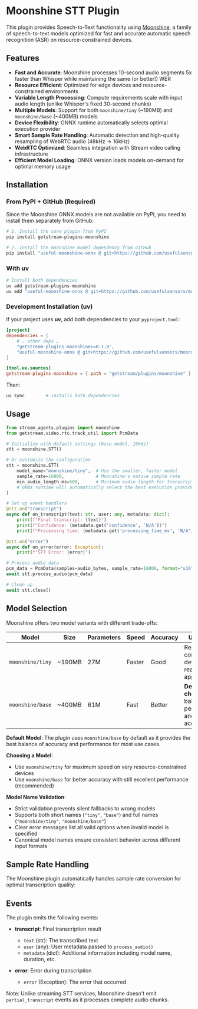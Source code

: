# Moonshine STT Plugin

This plugin provides Speech-to-Text functionality using [Moonshine](https://github.com/usefulsensors/moonshine), a family of speech-to-text models optimized for fast and accurate automatic speech recognition (ASR) on resource-constrained devices.

## Features

- **Fast and Accurate**: Moonshine processes 10-second audio segments 5x faster than Whisper while maintaining the same (or better!) WER
- **Resource Efficient**: Optimized for edge devices and resource-constrained environments
- **Variable Length Processing**: Compute requirements scale with input audio length (unlike Whisper's fixed 30-second chunks)
- **Multiple Models**: Support for both `moonshine/tiny` (~190MB) and `moonshine/base` (~400MB) models
- **Device Flexibility**: ONNX runtime automatically selects optimal execution provider
- **Smart Sample Rate Handling**: Automatic detection and high-quality resampling of WebRTC audio (48kHz → 16kHz)
- **WebRTC Optimized**: Seamless integration with Stream video calling infrastructure
- **Efficient Model Loading**: ONNX version loads models on-demand for optimal memory usage

## Installation

### From PyPI + GitHub (Required)

Since the Moonshine ONNX models are not available on PyPI, you need to install them separately from GitHub:

```bash
# 1. Install the core plugin from PyPI
pip install getstream-plugins-moonshine

# 2. Install the moonshine model dependency from GitHub
pip install "useful-moonshine-onnx @ git+https://github.com/usefulsensors/moonshine.git#subdirectory=moonshine-onnx"
```

### With uv

```bash
# Install both dependencies
uv add getstream-plugins-moonshine
uv add "useful-moonshine-onnx @ git+https://github.com/usefulsensors/moonshine.git#subdirectory=moonshine-onnx"
```

### Development Installation (uv)

If your project uses **uv**, add both dependencies to your `pyproject.toml`:

```toml
[project]
dependencies = [
    # … other deps …
    "getstream-plugins-moonshine>=0.1.0",
    "useful-moonshine-onnx @ git+https://github.com/usefulsensors/moonshine.git#subdirectory=moonshine-onnx",
]

[tool.uv.sources]
getstream-plugins-moonshine = { path = "getstream/plugins/moonshine" }  # for local development
```

Then:

```bash
uv sync        # installs both dependencies
```

## Usage

```python
from stream_agents.plugins import moonshine
from getstream.video.rtc.track_util import PcmData

# Initialize with default settings (base model, 16kHz)
stt = moonshine.STT()

# Or customize the configuration
stt = moonshine.STT(
    model_name="moonshine/tiny",  # Use the smaller, faster model
    sample_rate=16000,            # Moonshine's native sample rate
    min_audio_length_ms=500,      # Minimum audio length for transcription
    # ONNX runtime will automatically select the best execution provider
)

# Set up event handlers
@stt.on("transcript")
async def on_transcript(text: str, user: any, metadata: dict):
    print(f"Final transcript: {text}")
    print(f"Confidence: {metadata.get('confidence', 'N/A')}")
    print(f"Processing time: {metadata.get('processing_time_ms', 'N/A')}ms")

@stt.on("error")
async def on_error(error: Exception):
    print(f"STT Error: {error}")

# Process audio data
pcm_data = PcmData(samples=audio_bytes, sample_rate=16000, format="s16")
await stt.process_audio(pcm_data)

# Clean up
await stt.close()
```

## Model Selection

Moonshine offers two model variants with different trade-offs:

| Model | Size | Parameters | Speed | Accuracy | Use Case |
|-------|------|------------|-------|----------|----------|
| `moonshine/tiny` | ~190MB | 27M | Faster | Good | Resource-constrained devices, real-time applications |
| `moonshine/base` | ~400MB | 61M | Fast | Better | **Default choice** - balanced performance and accuracy |

**Default Model**: The plugin uses `moonshine/base` by default as it provides the best balance of accuracy and performance for most use cases.

**Choosing a Model**:
- Use `moonshine/tiny` for maximum speed on very resource-constrained devices
- Use `moonshine/base` for better accuracy with still excellent performance (recommended)

**Model Name Validation**:
- Strict validation prevents silent fallbacks to wrong models
- Supports both short names (`"tiny"`, `"base"`) and full names (`"moonshine/tiny"`, `"moonshine/base"`)
- Clear error messages list all valid options when invalid model is specified
- Canonical model names ensure consistent behavior across different input formats

## Sample Rate Handling

The Moonshine plugin automatically handles sample rate conversion for optimal transcription quality:

## Events

The plugin emits the following events:

- **transcript**: Final transcription result
  - `text` (str): The transcribed text
  - `user` (any): User metadata passed to `process_audio()`
  - `metadata` (dict): Additional information including model name, duration, etc.

- **error**: Error during transcription
  - `error` (Exception): The error that occurred

Note: Unlike streaming STT services, Moonshine doesn't emit `partial_transcript` events as it processes complete audio chunks.
